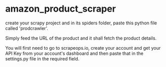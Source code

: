 # amazon_product_scraper

create your scrapy project and in its spiders folder, paste this python file called 'prodcrawler'. 

Simply feed the URL of the product and it shall fetch the product details.

You will first need to go to scrapeops.io, create your account and get your API Key from your account's dashboard and then paste that in the settings.py file in the required field.
